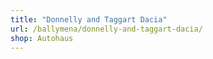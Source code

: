 ```yaml
---
title: "Donnelly and Taggart Dacia"
url: /ballymena/donnelly-and-taggart-dacia/
shop: Autohaus
---
```

